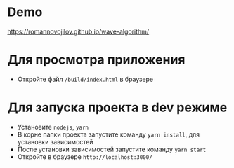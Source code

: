 # Demo

https://romannovojilov.github.io/wave-algorithm/

# Для просмотра приложения

- Откройте файл `/build/index.html` в браузере

# Для запуска проекта в dev режиме

- Установите `nodejs`, `yarn`
- В корне папки проекта запустите команду `yarn install`, для установки зависимостей
- После установки зависимостей запустите команду `yarn start`
- Откройте в браузере `http://localhost:3000/`

